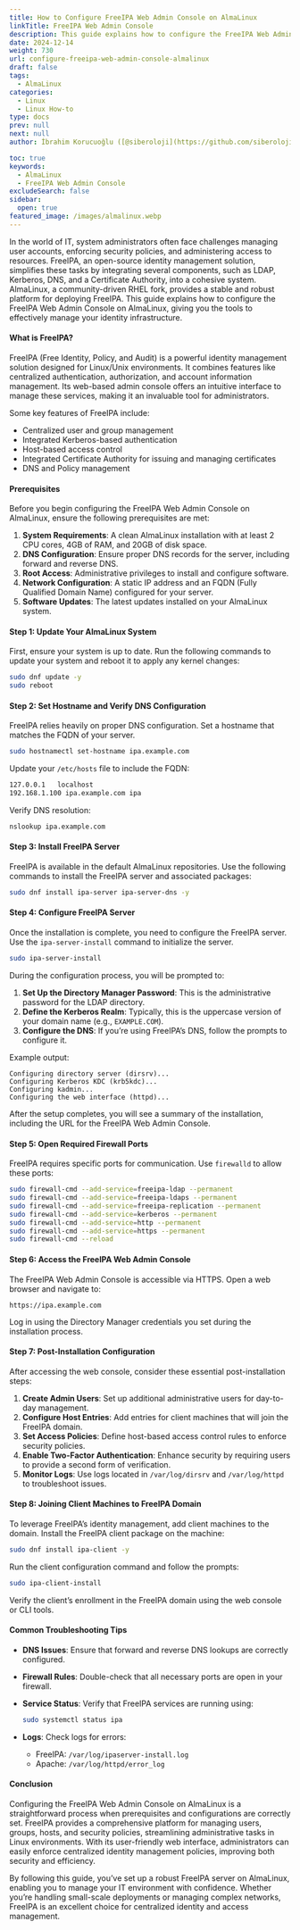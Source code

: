 ```yaml
---
title: How to Configure FreeIPA Web Admin Console on AlmaLinux
linkTitle: FreeIPA Web Admin Console
description: This guide explains how to configure the FreeIPA Web Admin Console on AlmaLinux, giving you the tools to effectively manage your identity infrastructure.
date: 2024-12-14
weight: 730
url: configure-freeipa-web-admin-console-almalinux
draft: false
tags:
  - AlmaLinux
categories:
  - Linux
  - Linux How-to
type: docs
prev: null
next: null
author: İbrahim Korucuoğlu ([@siberoloji](https://github.com/siberoloji))

toc: true
keywords:
  - AlmaLinux
  - FreeIPA Web Admin Console
excludeSearch: false
sidebar:
  open: true
featured_image: /images/almalinux.webp
---
```

In the world of IT, system administrators often face challenges managing user accounts, enforcing security policies, and administering access to resources. FreeIPA, an open-source identity management solution, simplifies these tasks by integrating several components, such as LDAP, Kerberos, DNS, and a Certificate Authority, into a cohesive system. AlmaLinux, a community-driven RHEL fork, provides a stable and robust platform for deploying FreeIPA. This guide explains how to configure the FreeIPA Web Admin Console on AlmaLinux, giving you the tools to effectively manage your identity infrastructure.

#### **What is FreeIPA?**

FreeIPA (Free Identity, Policy, and Audit) is a powerful identity management solution designed for Linux/Unix environments. It combines features like centralized authentication, authorization, and account information management. Its web-based admin console offers an intuitive interface to manage these services, making it an invaluable tool for administrators.

Some key features of FreeIPA include:

- Centralized user and group management
- Integrated Kerberos-based authentication
- Host-based access control
- Integrated Certificate Authority for issuing and managing certificates
- DNS and Policy management

#### **Prerequisites**

Before you begin configuring the FreeIPA Web Admin Console on AlmaLinux, ensure the following prerequisites are met:

1. **System Requirements**: A clean AlmaLinux installation with at least 2 CPU cores, 4GB of RAM, and 20GB of disk space.
2. **DNS Configuration**: Ensure proper DNS records for the server, including forward and reverse DNS.
3. **Root Access**: Administrative privileges to install and configure software.
4. **Network Configuration**: A static IP address and an FQDN (Fully Qualified Domain Name) configured for your server.
5. **Software Updates**: The latest updates installed on your AlmaLinux system.

#### **Step 1: Update Your AlmaLinux System**

First, ensure your system is up to date. Run the following commands to update your system and reboot it to apply any kernel changes:

```bash
sudo dnf update -y
sudo reboot
```

#### **Step 2: Set Hostname and Verify DNS Configuration**

FreeIPA relies heavily on proper DNS configuration. Set a hostname that matches the FQDN of your server.

```bash
sudo hostnamectl set-hostname ipa.example.com
```

Update your `/etc/hosts` file to include the FQDN:

```bash
127.0.0.1   localhost
192.168.1.100 ipa.example.com ipa
```

Verify DNS resolution:

```bash
nslookup ipa.example.com
```

#### **Step 3: Install FreeIPA Server**

FreeIPA is available in the default AlmaLinux repositories. Use the following commands to install the FreeIPA server and associated packages:

```bash
sudo dnf install ipa-server ipa-server-dns -y
```

#### **Step 4: Configure FreeIPA Server**

Once the installation is complete, you need to configure the FreeIPA server. Use the `ipa-server-install` command to initialize the server.

```bash
sudo ipa-server-install
```

During the configuration process, you will be prompted to:

1. **Set Up the Directory Manager Password**: This is the administrative password for the LDAP directory.
2. **Define the Kerberos Realm**: Typically, this is the uppercase version of your domain name (e.g., `EXAMPLE.COM`).
3. **Configure the DNS**: If you’re using FreeIPA’s DNS, follow the prompts to configure it.

Example output:

```plaintext
Configuring directory server (dirsrv)...
Configuring Kerberos KDC (krb5kdc)...
Configuring kadmin...
Configuring the web interface (httpd)...
```

After the setup completes, you will see a summary of the installation, including the URL for the FreeIPA Web Admin Console.

#### **Step 5: Open Required Firewall Ports**

FreeIPA requires specific ports for communication. Use `firewalld` to allow these ports:

```bash
sudo firewall-cmd --add-service=freeipa-ldap --permanent
sudo firewall-cmd --add-service=freeipa-ldaps --permanent
sudo firewall-cmd --add-service=freeipa-replication --permanent
sudo firewall-cmd --add-service=kerberos --permanent
sudo firewall-cmd --add-service=http --permanent
sudo firewall-cmd --add-service=https --permanent
sudo firewall-cmd --reload
```

#### **Step 6: Access the FreeIPA Web Admin Console**

The FreeIPA Web Admin Console is accessible via HTTPS. Open a web browser and navigate to:

```plaintext
https://ipa.example.com
```

Log in using the Directory Manager credentials you set during the installation process.

#### **Step 7: Post-Installation Configuration**

After accessing the web console, consider these essential post-installation steps:

1. **Create Admin Users**: Set up additional administrative users for day-to-day management.
2. **Configure Host Entries**: Add entries for client machines that will join the FreeIPA domain.
3. **Set Access Policies**: Define host-based access control rules to enforce security policies.
4. **Enable Two-Factor Authentication**: Enhance security by requiring users to provide a second form of verification.
5. **Monitor Logs**: Use logs located in `/var/log/dirsrv` and `/var/log/httpd` to troubleshoot issues.

#### **Step 8: Joining Client Machines to FreeIPA Domain**

To leverage FreeIPA’s identity management, add client machines to the domain. Install the FreeIPA client package on the machine:

```bash
sudo dnf install ipa-client -y
```

Run the client configuration command and follow the prompts:

```bash
sudo ipa-client-install
```

Verify the client’s enrollment in the FreeIPA domain using the web console or CLI tools.

#### **Common Troubleshooting Tips**

- **DNS Issues**: Ensure that forward and reverse DNS lookups are correctly configured.
- **Firewall Rules**: Double-check that all necessary ports are open in your firewall.
- **Service Status**: Verify that FreeIPA services are running using:
  
  ```bash
  sudo systemctl status ipa
  ```

- **Logs**: Check logs for errors:
  - FreeIPA: `/var/log/ipaserver-install.log`
  - Apache: `/var/log/httpd/error_log`

#### **Conclusion**

Configuring the FreeIPA Web Admin Console on AlmaLinux is a straightforward process when prerequisites and configurations are correctly set. FreeIPA provides a comprehensive platform for managing users, groups, hosts, and security policies, streamlining administrative tasks in Linux environments. With its user-friendly web interface, administrators can easily enforce centralized identity management policies, improving both security and efficiency.

By following this guide, you’ve set up a robust FreeIPA server on AlmaLinux, enabling you to manage your IT environment with confidence. Whether you’re handling small-scale deployments or managing complex networks, FreeIPA is an excellent choice for centralized identity and access management.
